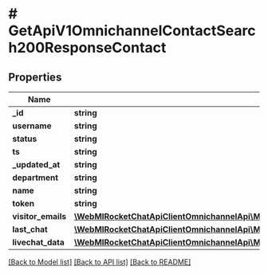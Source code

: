 # # GetApiV1OmnichannelContactSearch200ResponseContact

## Properties

Name | Type | Description | Notes
------------ | ------------- | ------------- | -------------
**_id** | **string** |  | [optional]
**username** | **string** |  | [optional]
**status** | **string** |  | [optional]
**ts** | **string** |  | [optional]
**_updated_at** | **string** |  | [optional]
**department** | **string** |  | [optional]
**name** | **string** |  | [optional]
**token** | **string** |  | [optional]
**visitor_emails** | [**\WebMIRocketChatApiClientOmnichannelApi\Model\GetApiV1OmnichannelContact200ResponseContactVisitorEmailsInner[]**](GetApiV1OmnichannelContact200ResponseContactVisitorEmailsInner.md) |  | [optional]
**last_chat** | [**\WebMIRocketChatApiClientOmnichannelApi\Model\GetApiV1OmnichannelContactSearch200ResponseContactLastChat**](GetApiV1OmnichannelContactSearch200ResponseContactLastChat.md) |  | [optional]
**livechat_data** | [**\WebMIRocketChatApiClientOmnichannelApi\Model\GetApiV1OmnichannelContactSearch200ResponseContactLivechatData**](GetApiV1OmnichannelContactSearch200ResponseContactLivechatData.md) |  | [optional]

[[Back to Model list]](../../README.md#models) [[Back to API list]](../../README.md#endpoints) [[Back to README]](../../README.md)
